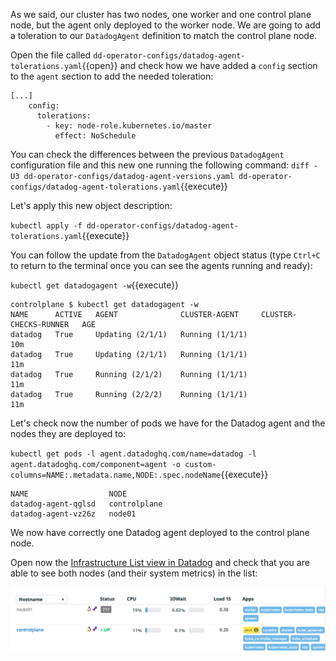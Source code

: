 As we said, our cluster has two nodes, one worker and one control plane node, but the agent only deployed to the worker node. We are going to add a toleration to our `DatadogAgent` definition to match the control plane node.

Open the file called `dd-operator-configs/datadog-agent-tolerations.yaml`{{open}} and check how we have added a `config` section to the `agent` section to add the needed toleration:

```
[...]
    config:
      tolerations:
        - key: node-role.kubernetes.io/master
          effect: NoSchedule
```

You can check the differences between the previous `DatadogAgent` configuration file and this new one running the following command: `diff -U3 dd-operator-configs/datadog-agent-versions.yaml dd-operator-configs/datadog-agent-tolerations.yaml`{{execute}}

Let's apply this new object description:

`kubectl apply -f dd-operator-configs/datadog-agent-tolerations.yaml`{{execute}}

You can follow the update from the `DatadogAgent` object status (type `Ctrl+C` to return to the terminal once you can see the agents running and ready):

`kubectl get datadogagent -w`{{execute}}

```
controlplane $ kubectl get datadogagent -w
NAME      ACTIVE   AGENT              CLUSTER-AGENT     CLUSTER-CHECKS-RUNNER   AGE
datadog   True     Updating (2/1/1)   Running (1/1/1)                           10m
datadog   True     Updating (2/1/1)   Running (1/1/1)                           11m
datadog   True     Running (2/1/2)    Running (1/1/1)                           11m
datadog   True     Running (2/2/2)    Running (1/1/1)                           11m
```

Let's check now the number of pods we have for the Datadog agent and the nodes they are deployed to:

`kubectl get pods -l agent.datadoghq.com/name=datadog -l agent.datadoghq.com/component=agent -o custom-columns=NAME:.metadata.name,NODE:.spec.nodeName`{{execute}}

```
NAME                  NODE
datadog-agent-qglsd   controlplane
datadog-agent-vz26z   node01
```

We now have correctly one Datadog agent deployed to the control plane node.

Open now the [Infrastructure List view in Datadog](https://app.datadoghq.com/infrastructure) and check that you are able to see both nodes (and their system metrics) in the list:

![Screenshot of the Infrastructure List view](./assets/infrastructure_list.png)
